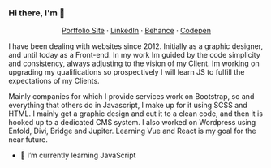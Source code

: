 ### Hi there, I'm 👋

<p align="center"><a href="https://lukaszdzielo.github.io">Portfolio Site</a> · <a href="https://www.linkedin.com/in/lukasz-dzielo-0428b4148/">LinkedIn</a> · <a href="https://www.behance.net/lukaszdzielo">Behance</a> · <a href="https://codepen.io/Lukaszdz27">Codepen</a></p>

<p>I have been dealing with websites since 2012. Initially as a graphic designer, and until today as a Front-end. In my work Im guided by the code simplicity and consistency, always adjusting to the vision of my Client. Im working on upgrading my qualifications so prospectively I will learn JS to fulfill the expectations of my Clients.</p>

<p>Mainly companies for which I provide services work on Bootstrap, so and everything that others do in Javascript, I make up for it using SCSS and HTML. I mainly get a graphic design and cut it to a clean code, and then it is hooked up to a dedicated CMS system. I also worked on Wordpress using Enfold, Divi, Bridge and Jupiter. Learning Vue and React is my goal for the near future.</p>

- 🌱 I’m currently learning JavaScript

<!-- **lukaszdzielo/lukaszdzielo** is a ✨ _special_ ✨ repository because its `README.md` (this file) appears on your GitHub profile.

Here are some ideas to get you started:

- 🔭 I’m currently working on ...
- 🌱 I’m currently learning ...
- 👯 I’m looking to collaborate on ...
- 🤔 I’m looking for help with ...
- 💬 Ask me about ...
- 📫 How to reach me: ...
- 😄 Pronouns: ...
- ⚡ Fun fact: ...
-->
